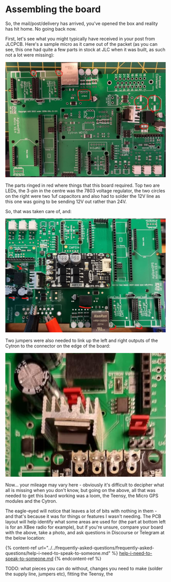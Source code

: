 # Assembling the board

So, the mail/post/delivery has arrived, you've opened the box and reality has hit home. No going back now.

First, let's see what you might typically have received in your post from JLCPCB. Here's a sample micro as it came out of the packet (as you can see, this one had quite a few parts in stock at JLC when it was built, as such not a lot were missing):

![](<../../.gitbook/assets/image (11).png>)

The parts ringed in red where things that this board required. Top two are LEDs, the 3-pin in the centre was the 7803 voltage regulator, the two circles on the right were two 1uf capacitors and also had to solder the 12V line as this one was going to be sending 12V out rather than 24V.

So, that was taken care of, and:

![](<../../.gitbook/assets/image (1).png>)

Two jumpers were also needed to link up the left and right outputs of the Cytron to the connector on the edge of the board:

![](../../.gitbook/assets/image.png)

Now... your mileage may vary here - obviously it's difficult to decipher what all is missing when you don't know, but going on the above, all that was needed to get this board working was a loom, the Teensy, the Micro GPS modules and the Cytron.

The eagle-eyed will notice that leaves a lot of bits with nothing in them - and that's because it was for things or features I wasn't needing. The PCB layout will help identify what some areas are used for (the part at bottom left is for an XBee radio for example), but if you're unsure, compare your board with the above, take a photo, and ask questions in Discourse or Telegram at the below location:

{% content-ref url="../../frequently-asked-questions/frequently-asked-questions/help-i-need-to-speak-to-someone.md" %}
[help-i-need-to-speak-to-someone.md](../../frequently-asked-questions/frequently-asked-questions/help-i-need-to-speak-to-someone.md)
{% endcontent-ref %}

TODO: what pieces you can do without, changes you need to make (solder the supply line, jumpers etc), fitting the Teensy, the
